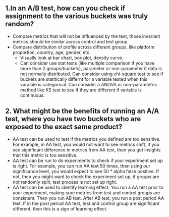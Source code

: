 ## 1.In an A/B test, how can you check if assignment to the various buckets was truly random?
* Compare metrics that will not be influenced by the test, those invariant metrics should be similar across control and test group.
* Compare distribution of profile across different groups, like platform proportion, country, age, gender, etc.
  * Visually look at bar chart, box plot, density curve.
  * Can consider use stat tests (like multiple comparison if you have more than 2 groups/buckets), parameter or non-parameter if data is not normally distributed. Can consider using chi-square test to see if buckets are statitically differnt for a variable tested when this varaible is categorical. Can consider a ANOVA or non-paramtetric method like KS test to see if they are different if variable is continuous.

## 2. What might be the benefits of running an A/A test, where you have two buckets who are exposed to the exact same product?
* AA test can be used to test if the metrics you defined are too sensitive. For example, in AA test, you would not want to see metrics shift, if you see significant difference in metrics from AA test, then you get insights that this metric is too sensitive.
* AA test can be run to do experiments to check if your experiment set up is right. For example, you can run AA test 50 times, then using our significance level, you would expect to see 50 * alpha false positive. If not, then you might want to check the experiment set up, if groups are not randomly split, test process is not set up right.
* AA test can be used to identify learning effect. You run a AA test prior to your experiment, making sure metrics from test and control groups are consistent. Then you run AB test. After AB test, you run a post period AA test. If in the post period AA test, test and control group are significant different, then this is a sign of learning effect.
